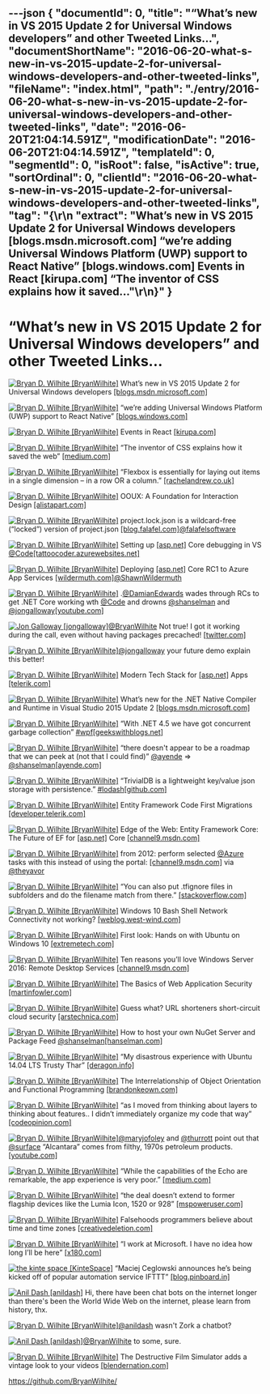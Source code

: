 ---json
{
  "documentId": 0,
  "title": "“What’s new in VS 2015 Update 2 for Universal Windows developers” and other Tweeted Links…",
  "documentShortName": "2016-06-20-what-s-new-in-vs-2015-update-2-for-universal-windows-developers-and-other-tweeted-links",
  "fileName": "index.html",
  "path": "./entry/2016-06-20-what-s-new-in-vs-2015-update-2-for-universal-windows-developers-and-other-tweeted-links",
  "date": "2016-06-20T21:04:14.591Z",
  "modificationDate": "2016-06-20T21:04:14.591Z",
  "templateId": 0,
  "segmentId": 0,
  "isRoot": false,
  "isActive": true,
  "sortOrdinal": 0,
  "clientId": "2016-06-20-what-s-new-in-vs-2015-update-2-for-universal-windows-developers-and-other-tweeted-links",
  "tag": "{\r\n  \"extract\": \"What’s new in VS 2015 Update 2 for Universal Windows developers [blogs.msdn.microsoft.com] “we’re adding Universal Windows Platform (UWP) support to React Native” [blogs.windows.com] Events in React [kirupa.com] “The inventor of CSS explains how it saved...\"\r\n}"
}
---

# “What’s new in VS 2015 Update 2 for Universal Windows developers” and other Tweeted Links…

[<img alt="Bryan D. Wilhite [BryanWilhite]" src="https://songhay.blob.core.windows.net/shared-social-twitter/BryanWilhite.jpeg">](http://songhayblog.azurewebsites.net/ "Bryan D. Wilhite [BryanWilhite]") What’s new in VS 2015 Update 2 for Universal Windows developers [[blogs.msdn.microsoft.com]](https://blogs.msdn.microsoft.com/visualstudio/2016/04/11/whats-new-in-vs-2015-update-2-for-universal-windows-developers/)

[<img alt="Bryan D. Wilhite [BryanWilhite]" src="https://songhay.blob.core.windows.net/shared-social-twitter/BryanWilhite.jpeg">](http://songhayblog.azurewebsites.net/ "Bryan D. Wilhite [BryanWilhite]") “we’re adding Universal Windows Platform (UWP) support to React Native” [[blogs.windows.com]](https://blogs.windows.com/buildingapps/2016/04/13/react-native-on-the-universal-windows-platform/)

[<img alt="Bryan D. Wilhite [BryanWilhite]" src="https://songhay.blob.core.windows.net/shared-social-twitter/BryanWilhite.jpeg">](http://songhayblog.azurewebsites.net/ "Bryan D. Wilhite [BryanWilhite]") Events in React [[kirupa.com]](https://www.kirupa.com/react/events_in_react.htm#.VxXPvpSaTNY.twitter)

[<img alt="Bryan D. Wilhite [BryanWilhite]" src="https://songhay.blob.core.windows.net/shared-social-twitter/BryanWilhite.jpeg">](http://songhayblog.azurewebsites.net/ "Bryan D. Wilhite [BryanWilhite]") “The inventor of CSS explains how it saved the web” [[medium.com]](https://medium.com/net-magazine/interview-with-h%C3%A5kon-wium-lie-f3328aeca8ed)

[<img alt="Bryan D. Wilhite [BryanWilhite]" src="https://songhay.blob.core.windows.net/shared-social-twitter/BryanWilhite.jpeg">](http://songhayblog.azurewebsites.net/ "Bryan D. Wilhite [BryanWilhite]") “Flexbox is essentially for laying out items in a single dimension – in a row OR a column.” [[rachelandrew.co.uk]](https://rachelandrew.co.uk/archives/2016/03/30/should-i-use-grid-or-flexbox/)

[<img alt="Bryan D. Wilhite [BryanWilhite]" src="https://songhay.blob.core.windows.net/shared-social-twitter/BryanWilhite.jpeg">](http://songhayblog.azurewebsites.net/ "Bryan D. Wilhite [BryanWilhite]") OOUX: A Foundation for Interaction Design [[alistapart.com]](http://alistapart.com/article/ooux-a-foundation-for-interaction-design)

[<img alt="Bryan D. Wilhite [BryanWilhite]" src="https://songhay.blob.core.windows.net/shared-social-twitter/BryanWilhite.jpeg">](http://songhayblog.azurewebsites.net/ "Bryan D. Wilhite [BryanWilhite]") project.lock.json is a wildcard-free (“locked”) version of project.json [[blog.falafel.com]](http://blog.falafel.com/what-is-project-lock-json/)[@falafelsoftware](http://twitter.com/falafelsoftware)

[<img alt="Bryan D. Wilhite [BryanWilhite]" src="https://songhay.blob.core.windows.net/shared-social-twitter/BryanWilhite.jpeg">](http://songhayblog.azurewebsites.net/ "Bryan D. Wilhite [BryanWilhite]") Setting up [[asp.net]](http://ASP.NET) Core debugging in VS [@Code](http://twitter.com/Code)[[tattoocoder.azurewebsites.net]](http://tattoocoder.azurewebsites.net/setting-up-asp-net-core-debugging-in-vs-code/)

[<img alt="Bryan D. Wilhite [BryanWilhite]" src="https://songhay.blob.core.windows.net/shared-social-twitter/BryanWilhite.jpeg">](http://songhayblog.azurewebsites.net/ "Bryan D. Wilhite [BryanWilhite]") Deploying [[asp.net]](http://ASP.NET) Core RC1 to Azure App Services [[wildermuth.com]](http://wildermuth.com/2016/04/18/Deploying-ASP-NET-Core-RC1-to-Azure-App-Services)[@ShawnWildermuth](http://twitter.com/ShawnWildermuth)

[<img alt="Bryan D. Wilhite [BryanWilhite]" src="https://songhay.blob.core.windows.net/shared-social-twitter/BryanWilhite.jpeg">](http://songhayblog.azurewebsites.net/ "Bryan D. Wilhite [BryanWilhite]") .[@DamianEdwards](http://twitter.com/DamianEdwards) wades through RCs to get .NET Core working wth [@Code](http://twitter.com/Code) and drowns [@shanselman](http://twitter.com/shanselman) and [@jongalloway](http://twitter.com/jongalloway)[[youtube.com]](https://www.youtube.com/watch?v=fkzeOqSNtwQ)

[<img alt="Jon Galloway [jongalloway]" src="https://songhay.blob.core.windows.net/shared-social-twitter/jongalloway.jpeg">](http://weblogs.asp.net/jongalloway "Jon Galloway [jongalloway]")[@BryanWilhite](http://twitter.com/BryanWilhite) Not true! I got it working during the call, even without having packages precached! [[twitter.com]](http://twitter.com/jongalloway/status/720078721399398401/photo/1)

[<img alt="Bryan D. Wilhite [BryanWilhite]" src="https://songhay.blob.core.windows.net/shared-social-twitter/BryanWilhite.jpeg">](http://songhayblog.azurewebsites.net/ "Bryan D. Wilhite [BryanWilhite]")[@jongalloway](http://twitter.com/jongalloway) your future demo explain this better!

[<img alt="Bryan D. Wilhite [BryanWilhite]" src="https://songhay.blob.core.windows.net/shared-social-twitter/BryanWilhite.jpeg">](http://songhayblog.azurewebsites.net/ "Bryan D. Wilhite [BryanWilhite]") Modern Tech Stack for [[asp.net]](http://ASP.NET) Apps [[telerik.com]](http://www.telerik.com/blogs/modern-tech-stack-for-asp-dotnet-apps)

[<img alt="Bryan D. Wilhite [BryanWilhite]" src="https://songhay.blob.core.windows.net/shared-social-twitter/BryanWilhite.jpeg">](http://songhayblog.azurewebsites.net/ "Bryan D. Wilhite [BryanWilhite]") What’s new for the .NET Native Compiler and Runtime in Visual Studio 2015 Update 2 [[blogs.msdn.microsoft.com]](https://blogs.msdn.microsoft.com/dotnet/2016/04/18/whats-new-for-the-net-native-compiler-and-runtime-in-visual-studio-2015-update-2/)

[<img alt="Bryan D. Wilhite [BryanWilhite]" src="https://songhay.blob.core.windows.net/shared-social-twitter/BryanWilhite.jpeg">](http://songhayblog.azurewebsites.net/ "Bryan D. Wilhite [BryanWilhite]") “With .NET 4.5 we have got concurrent garbage collection” [#wpf](http://twitter.com/search?q=%23wpf)[[geekswithblogs.net]](http://geekswithblogs.net/akraus1/archive/2016/04/14/174476.aspx)

[<img alt="Bryan D. Wilhite [BryanWilhite]" src="https://songhay.blob.core.windows.net/shared-social-twitter/BryanWilhite.jpeg">](http://songhayblog.azurewebsites.net/ "Bryan D. Wilhite [BryanWilhite]") “there doesn't appear to be a roadmap that we can peek at (not that I could find)” [@ayende](http://twitter.com/ayende) => [@shanselman](http://twitter.com/shanselman)[[ayende.com]](https://ayende.com/blog/173825/dazed-and-confused-the-state-of-the-core?Key=a8218e40-c605-4b39-8fa3-8de319bb862f)

[<img alt="Bryan D. Wilhite [BryanWilhite]" src="https://songhay.blob.core.windows.net/shared-social-twitter/BryanWilhite.jpeg">](http://songhayblog.azurewebsites.net/ "Bryan D. Wilhite [BryanWilhite]") “TrivialDB is a lightweight key/value json storage with persistence.” [#lodash](http://twitter.com/search?q=%23lodash)[[github.com]](https://github.com/Morgul/trivialdb)

[<img alt="Bryan D. Wilhite [BryanWilhite]" src="https://songhay.blob.core.windows.net/shared-social-twitter/BryanWilhite.jpeg">](http://songhayblog.azurewebsites.net/ "Bryan D. Wilhite [BryanWilhite]") Entity Framework Code First Migrations [[developer.telerik.com]](http://developer.telerik.com/featured/entity-framework-code-first-migrations/)

[<img alt="Bryan D. Wilhite [BryanWilhite]" src="https://songhay.blob.core.windows.net/shared-social-twitter/BryanWilhite.jpeg">](http://songhayblog.azurewebsites.net/ "Bryan D. Wilhite [BryanWilhite]") Edge of the Web: Entity Framework Core: The Future of EF for [[asp.net]](http://ASP.NET) Core [[channel9.msdn.com]](https://channel9.msdn.com/Blogs/DevRadio/DR1644)

[<img alt="Bryan D. Wilhite [BryanWilhite]" src="https://songhay.blob.core.windows.net/shared-social-twitter/BryanWilhite.jpeg">](http://songhayblog.azurewebsites.net/ "Bryan D. Wilhite [BryanWilhite]") from 2012: perform selected [@Azure](http://twitter.com/Azure) tasks with this instead of using the portal: [[channel9.msdn.com]](https://channel9.msdn.com/Events/windowsazure/meet2012sf/Windows-Azure-Cross-Platform-Command-Line-Tools) via [@theyavor](http://twitter.com/theyavor)

[<img alt="Bryan D. Wilhite [BryanWilhite]" src="https://songhay.blob.core.windows.net/shared-social-twitter/BryanWilhite.jpeg">](http://songhayblog.azurewebsites.net/ "Bryan D. Wilhite [BryanWilhite]") “You can also put .tfignore files in subfolders and do the filename match from there.” [[stackoverflow.com]](http://stackoverflow.com/a/21652291/22944?stw=2)

[<img alt="Bryan D. Wilhite [BryanWilhite]" src="https://songhay.blob.core.windows.net/shared-social-twitter/BryanWilhite.jpeg">](http://songhayblog.azurewebsites.net/ "Bryan D. Wilhite [BryanWilhite]") Windows 10 Bash Shell Network Connectivity not working? [[weblog.west-wind.com]](http://weblog.west-wind.com/posts/2016/Apr/13/Windows-10-Bash-Shell-Network-Connectivity-not-working)

[<img alt="Bryan D. Wilhite [BryanWilhite]" src="https://songhay.blob.core.windows.net/shared-social-twitter/BryanWilhite.jpeg">](http://songhayblog.azurewebsites.net/ "Bryan D. Wilhite [BryanWilhite]") First look: Hands on with Ubuntu on Windows 10 [[extremetech.com]](http://www.extremetech.com/computing/226280-first-look-hands-on-with-ubuntu-on-windows-10)

[<img alt="Bryan D. Wilhite [BryanWilhite]" src="https://songhay.blob.core.windows.net/shared-social-twitter/BryanWilhite.jpeg">](http://songhayblog.azurewebsites.net/ "Bryan D. Wilhite [BryanWilhite]") Ten reasons you’ll love Windows Server 2016: Remote Desktop Services [[channel9.msdn.com]](https://channel9.msdn.com/Blogs/windowsserver/Remote-Desktop-Services)

[<img alt="Bryan D. Wilhite [BryanWilhite]" src="https://songhay.blob.core.windows.net/shared-social-twitter/BryanWilhite.jpeg">](http://songhayblog.azurewebsites.net/ "Bryan D. Wilhite [BryanWilhite]") The Basics of Web Application Security [[martinfowler.com]](http://martinfowler.com/articles/web-security-basics.html)

[<img alt="Bryan D. Wilhite [BryanWilhite]" src="https://songhay.blob.core.windows.net/shared-social-twitter/BryanWilhite.jpeg">](http://songhayblog.azurewebsites.net/ "Bryan D. Wilhite [BryanWilhite]") Guess what? URL shorteners short-circuit cloud security [[arstechnica.com]](http://arstechnica.com/security/2016/04/guess-what-url-shorteners-short-circuit-cloud-security/)

[<img alt="Bryan D. Wilhite [BryanWilhite]" src="https://songhay.blob.core.windows.net/shared-social-twitter/BryanWilhite.jpeg">](http://songhayblog.azurewebsites.net/ "Bryan D. Wilhite [BryanWilhite]") How to host your own NuGet Server and Package Feed [@shanselman](http://twitter.com/shanselman)[[hanselman.com]](http://www.hanselman.com/blog/HowToHostYourOwnNuGetServerAndPackageFeed.aspx)

[<img alt="Bryan D. Wilhite [BryanWilhite]" src="https://songhay.blob.core.windows.net/shared-social-twitter/BryanWilhite.jpeg">](http://songhayblog.azurewebsites.net/ "Bryan D. Wilhite [BryanWilhite]") “My disastrous experience with Ubuntu 14.04 LTS Trusty Thar” [[deragon.info]](http://www.deragon.info/ubuntu14.04.html)

[<img alt="Bryan D. Wilhite [BryanWilhite]" src="https://songhay.blob.core.windows.net/shared-social-twitter/BryanWilhite.jpeg">](http://songhayblog.azurewebsites.net/ "Bryan D. Wilhite [BryanWilhite]") The Interrelationship of Object Orientation and Functional Programming [[brandonkeown.com]](http://www.brandonkeown.com/2016/01/the-interrelationship-of-object.html)

[<img alt="Bryan D. Wilhite [BryanWilhite]" src="https://songhay.blob.core.windows.net/shared-social-twitter/BryanWilhite.jpeg">](http://songhayblog.azurewebsites.net/ "Bryan D. Wilhite [BryanWilhite]") “as I moved from thinking about layers to thinking about features.. I didn’t immediately organize my code that way” [[codeopinion.com]](http://codeopinion.com/organize-by-feature/)

[<img alt="Bryan D. Wilhite [BryanWilhite]" src="https://songhay.blob.core.windows.net/shared-social-twitter/BryanWilhite.jpeg">](http://songhayblog.azurewebsites.net/ "Bryan D. Wilhite [BryanWilhite]")[@maryjofoley](http://twitter.com/maryjofoley) and [@thurrott](http://twitter.com/thurrott) point out that [@surface](http://twitter.com/surface) “Alcantara” comes from filthy, 1970s petroleum products. [[youtube.com]](https://www.youtube.com/watch?v=lVWTs56ixW8)

[<img alt="Bryan D. Wilhite [BryanWilhite]" src="https://songhay.blob.core.windows.net/shared-social-twitter/BryanWilhite.jpeg">](http://songhayblog.azurewebsites.net/ "Bryan D. Wilhite [BryanWilhite]") “While the capabilities of the Echo are remarkable, the app experience is very poor.” [[medium.com]](https://medium.com/@genadyo/developing-for-the-amazon-echo-2578339992dc)

[<img alt="Bryan D. Wilhite [BryanWilhite]" src="https://songhay.blob.core.windows.net/shared-social-twitter/BryanWilhite.jpeg">](http://songhayblog.azurewebsites.net/ "Bryan D. Wilhite [BryanWilhite]") “the deal doesn’t extend to former flagship devices like the Lumia Icon, 1520 or 928” [[mspoweruser.com]](http://mspoweruser.com/microsoft-will-allow-trade-lumia-920-925-1020-150-off-950xl/)

[<img alt="Bryan D. Wilhite [BryanWilhite]" src="https://songhay.blob.core.windows.net/shared-social-twitter/BryanWilhite.jpeg">](http://songhayblog.azurewebsites.net/ "Bryan D. Wilhite [BryanWilhite]") Falsehoods programmers believe about time and time zones [[creativedeletion.com]](http://www.creativedeletion.com/2015/01/28/falsehoods-programmers-date-time-zones.html)

[<img alt="Bryan D. Wilhite [BryanWilhite]" src="https://songhay.blob.core.windows.net/shared-social-twitter/BryanWilhite.jpeg">](http://songhayblog.azurewebsites.net/ "Bryan D. Wilhite [BryanWilhite]") “I work at Microsoft. I have no idea how long I’ll be here” [[x180.com]](https://x180.com/at-microsoft-2cdd77679b63)

[<img alt="the kinte space [KinteSpace]" src="https://songhay.blob.core.windows.net/shared-social-twitter/KinteSpace.png">](http://kintespace.com/ "the kinte space [KinteSpace]") “Maciej Ceglowski announces he’s being kicked off of popular automation service IFTTT” [[blog.pinboard.in]](https://blog.pinboard.in/2016/03/my_heroic_and_lazy_stand_against_ifttt/)

[<img alt="Anil Dash [anildash]" src="https://songhay.blob.core.windows.net/shared-social-twitter/anildash.jpg">](http://anildash.com/ "Anil Dash [anildash]") Hi, there have been chat bots on the internet longer than there's been the World Wide Web on the internet, please learn from history, thx.

[<img alt="Bryan D. Wilhite [BryanWilhite]" src="https://songhay.blob.core.windows.net/shared-social-twitter/BryanWilhite.jpeg">](http://songhayblog.azurewebsites.net/ "Bryan D. Wilhite [BryanWilhite]")[@anildash](http://twitter.com/anildash) wasn't Zork a chatbot?

[<img alt="Anil Dash [anildash]" src="https://songhay.blob.core.windows.net/shared-social-twitter/anildash.jpg">](http://anildash.com/ "Anil Dash [anildash]")[@BryanWilhite](http://twitter.com/BryanWilhite) to some, sure.

[<img alt="Bryan D. Wilhite [BryanWilhite]" src="https://songhay.blob.core.windows.net/shared-social-twitter/BryanWilhite.jpeg">](http://songhayblog.azurewebsites.net/ "Bryan D. Wilhite [BryanWilhite]") The Destructive Film Simulator adds a vintage look to your videos [[blendernation.com]](http://www.blendernation.com/2016/04/13/destructive-film-simulator-adds-vintage-look-videos/)

<https://github.com/BryanWilhite/>
